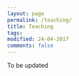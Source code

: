 ```yaml
---
layout: page
permalink: /teaching/
title: Teaching
tags: 
modified: 24-04-2017
comments: false
---
```



To be updated
